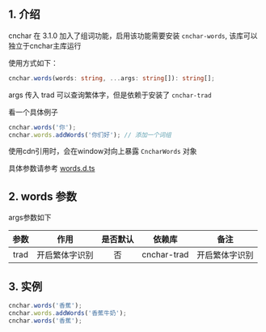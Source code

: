 ## 1. 介绍

cnchar 在 3.1.0 加入了组词功能，启用该功能需要安装 `cnchar-words`, 该库可以独立于cnchar主库运行

使用方式如下：

```ts
cnchar.words(words: string, ...args: string[]): string[];
```

args 传入 trad 可以查询繁体字，但是依赖于安装了 `cnchar-trad`

看一个具体例子

```js
cnchar.words('你');
cnchar.words.addWords('你们好'); // 添加一个词组
```

使用cdn引用时，会在window对向上暴露 `CncharWords` 对象

具体参数请参考 [words.d.ts](https://github.com/theajack/cnchar/blob/master/src/cnchar-types/plugin/words/index.d.ts)

## 2. words 参数

args参数如下

|  参数   |    作用    | 是否默认 |  依赖库   |   备注    |
| :-----: | :----: | :------: | :---: | :---: |
|  trad   | 开启繁体字识别 |    否    | cnchar-trad |  开启繁体字识别  |

## 3. 实例

```js
cnchar.words('香蕉');
cnchar.words.addWords('香蕉牛奶');
cnchar.words('香蕉');
```
